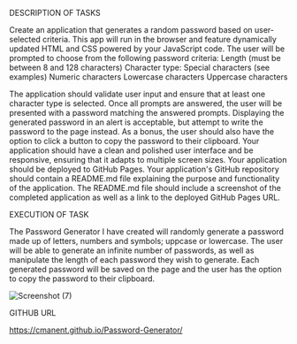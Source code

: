 DESCRIPTION OF TASKS

Create an application that generates a random password based on user-selected criteria. This app will run in the browser and feature dynamically updated HTML and CSS powered by your JavaScript code.
The user will be prompted to choose from the following password criteria:
Length (must be between 8 and 128 characters)
Character type:
Special characters (see examples)
Numeric characters
Lowercase characters
Uppercase characters

The application should validate user input and ensure that at least one character type is selected.
Once all prompts are answered, the user will be presented with a password matching the answered prompts. Displaying the generated password in an alert is acceptable, but attempt to write the password to the page instead.
As a bonus, the user should also have the option to click a button to copy the password to their clipboard.
Your application should have a clean and polished user interface and be responsive, ensuring that it adapts to multiple screen sizes.
Your application should be deployed to GitHub Pages.
Your application's GitHub repository should contain a README.md file explaining the purpose and functionality of the application. The README.md file should include a screenshot of the completed application as well as a link to the deployed GitHub Pages URL.

EXECUTION OF TASK

The Password Generator I have created will randomly generate a password made up of letters, numbers and symbols; uppcase or lowercase. The user will be able to generate an infinite number of passwords, as well as manipulate the length of each password they wish to generate. Each generated password will be saved on the page and the user has the option to copy the password to their clipboard. 


![Screenshot (7)](https://user-images.githubusercontent.com/57699329/74699091-fdae9500-51bc-11ea-88a3-d63cf19d9260.png)


GITHUB URL 

 https://cmanent.github.io/Password-Generator/





